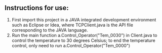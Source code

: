 ## Instructions for use:

1. First import this project in a JAVA integrated development environment such as Eclipse or Idea, where TCPClient.java is the API file corresponding to the JAVA language.
2. Run the main function a.Control_Operator("Tem_0030") in Client.java to control the temperature to 30 degrees Celsius; to end the temperature control, only need to run a.Control_Operator("Tem_0000")

